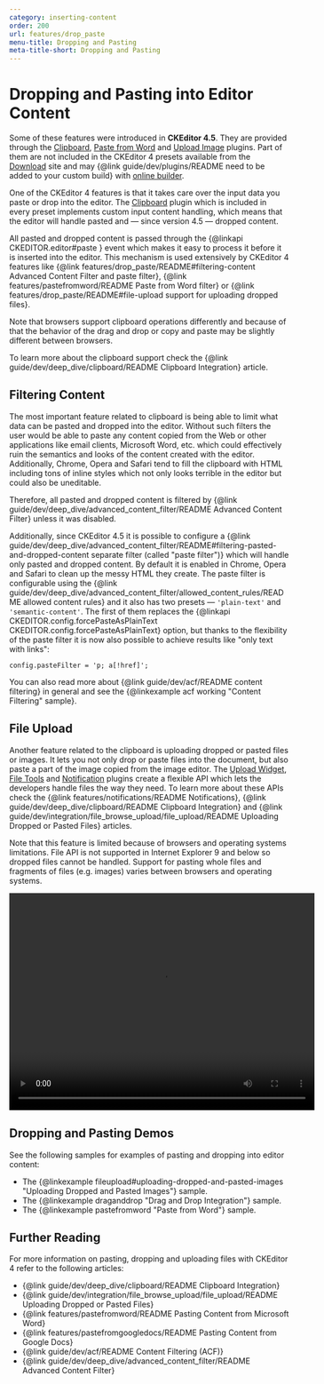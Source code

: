 ```yaml
---
category: inserting-content
order: 200
url: features/drop_paste
menu-title: Dropping and Pasting
meta-title-short: Dropping and Pasting
---
```

<!--
Copyright (c) 2003-2022, CKSource Holding sp. z o.o. All rights reserved.
For licensing, see LICENSE.md.
-->

# Dropping and Pasting into Editor Content

<info-box info="">
	Some of these features were introduced in <strong>CKEditor 4.5</strong>. They are provided through the <a href="https://ckeditor.com/cke4/addon/clipboard">Clipboard</a>, <a href="https://ckeditor.com/cke4/addon/pastefromword">Paste from Word</a> and <a href="https://ckeditor.com/cke4/addon/uploadimage">Upload Image</a> plugins. Part of them are not included in the CKEditor 4 presets available from the <a href="https://ckeditor.com/ckeditor-4/download/">Download</a> site and may {@link guide/dev/plugins/README need to be added to your custom build} with <a href="https://ckeditor.com/cke4/builder">online builder</a>.
</info-box>

One of the CKEditor 4 features is that it takes care over the input data you paste or drop into the editor. The [Clipboard](https://ckeditor.com/cke4/addon/clipboard) plugin which is included in every preset implements custom input content handling, which means that the editor will handle pasted and &mdash; since version 4.5 &mdash; dropped content.

All pasted and dropped content is passed through the {@linkapi CKEDITOR.editor#paste } event which makes it easy to process it before it is inserted into the editor. This mechanism is used extensively by CKEditor 4 features like {@link features/drop_paste/README#filtering-content Advanced Content Filter and paste filter}, {@link features/pastefromword/README Paste from Word filter} or {@link features/drop_paste/README#file-upload support for uploading dropped files}.

Note that browsers support clipboard operations differently and because of that the behavior of the drag and drop or copy and paste may be slightly different between browsers.

To learn more about the clipboard support check the {@link guide/dev/deep_dive/clipboard/README Clipboard Integration} article.

## Filtering Content

The most important feature related to clipboard is being able to limit what data can be pasted and dropped into the editor. Without such filters the user would be able to paste any content copied from the Web or other applications like email clients, Microsoft Word, etc. which could effectively ruin the semantics and looks of the content created with the editor. Additionally, Chrome, Opera and Safari tend to fill the clipboard with HTML including tons of inline styles which not only looks terrible in the editor but could also be uneditable.

Therefore, all pasted and dropped content is filtered by {@link guide/dev/deep_dive/advanced_content_filter/README Advanced Content Filter} unless it was disabled.

Additionally, since CKEditor 4.5 it is possible to configure a {@link guide/dev/deep_dive/advanced_content_filter/README#filtering-pasted-and-dropped-content separate filter (called "paste filter")} which will handle only pasted and dropped content. By default it is enabled in Chrome, Opera and Safari to clean up the messy HTML they create. The paste filter is configurable using the {@link guide/dev/deep_dive/advanced_content_filter/allowed_content_rules/README allowed content rules} and it also has two presets &mdash; `'plain-text'` and `'semantic-content'`. The first of them replaces the {@linkapi CKEDITOR.config.forcePasteAsPlainText CKEDITOR.config.forcePasteAsPlainText} option, but thanks to the flexibility of the paste filter it is now also possible to achieve results like "only text with links":

	config.pasteFilter = 'p; a[!href]';

You can also read more about {@link guide/dev/acf/README content filtering} in general and see the {@linkexample acf working "Content Filtering" sample}.

## File Upload

Another feature related to the clipboard is uploading dropped or pasted files or images. It lets you not only drop or paste files into the document, but also paste a part of the image copied from the image editor. The [Upload Widget](https://ckeditor.com/cke4/addon/uploadwidget), [File Tools](https://ckeditor.com/cke4/addon/filetools) and [Notification](https://ckeditor.com/cke4/addon/notification) plugins create a flexible API which lets the developers handle files the way they need. To learn more about these APIs check the {@link features/notifications/README Notifications}, {@link guide/dev/deep_dive/clipboard/README Clipboard Integration} and {@link guide/dev/integration/file_browse_upload/file_upload/README Uploading Dropped or Pasted Files} articles.

Note that this feature is limited because of browsers and operating systems limitations. File API is not supported in Internet Explorer 9 and below so dropped files cannot be handled. Support for pasting whole files and fragments of files (e.g. images) varies between browsers and operating systems.

<video width="550" height="391" controls>
	<source src="%BASE_PATH%/assets/upload.mp4" type="video/mp4"/>
</video>

## Dropping and Pasting Demos

See the following samples for examples of pasting and dropping into editor content:

* The {@linkexample fileupload#uploading-dropped-and-pasted-images "Uploading Dropped and Pasted Images"} sample.
* The {@linkexample draganddrop "Drag and Drop Integration"} sample.
* The {@linkexample pastefromword "Paste from Word"} sample.

## Further Reading

For more information on pasting, dropping and uploading files with CKEditor 4 refer to the following articles:

* {@link guide/dev/deep_dive/clipboard/README Clipboard Integration}
* {@link guide/dev/integration/file_browse_upload/file_upload/README Uploading Dropped or Pasted Files}
* {@link features/pastefromword/README Pasting Content from Microsoft Word}
* {@link features/pastefromgoogledocs/README Pasting Content from Google Docs}
* {@link guide/dev/acf/README Content Filtering (ACF)}
* {@link guide/dev/deep_dive/advanced_content_filter/README Advanced Content Filter}
